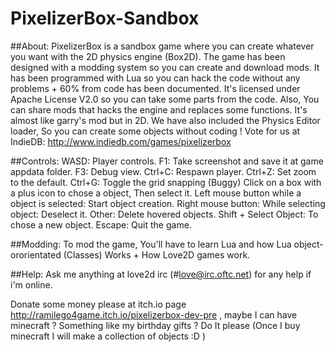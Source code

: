 # PixelizerBox-Sandbox

##About:
  PixelizerBox is a sandbox game where you can create whatever you want with the 2D physics engine (Box2D). The game has been designed with a modding system so you can create and download mods. It has been programmed with Lua so you can hack the code without any problems + 60% from code has been documented. It's licensed under Apache License V2.0 so you can take some parts from the code. Also, You can share mods that hacks the engine and replaces some functions. It's almost like garry's mod but in 2D. We have also included the Physics Editor loader, So you can create some objects without coding !
  Vote for us at IndieDB: http://www.indiedb.com/games/pixelizerbox

##Controls:
  WASD: Player controls.
  F1: Take screenshot and save it at game appdata folder.
  F3: Debug view.
  Ctrl+C: Respawn player.
  Ctrl+Z: Set zoom to the default.
  Ctrl+G: Toggle the grid snapping (Buggy)
  Click on a box with a plus icon to chose a object, Then select it.
  Left mouse button while a object is selected: Start object creation.
  Right mouse button: While selecting object: Deselect it. Other: Delete hovered objects.
  Shift + Select Object: To chose a new object.
  Escape: Quit the game.

##Modding:
  To mod the game, You'll have to learn Lua and how Lua object-ororientated (Classes) Works + How Love2D games work.

##Help:
  Ask me anything at love2d irc (#love@irc.oftc.net) for any help if i'm online.

Donate some money please at itch.io page http://ramilego4game.itch.io/pixelizerbox-dev-pre , maybe I can have minecraft ? Something like my birthday gifts ? Do It please
(Once I buy minecraft I will make a collection of objects :D )
